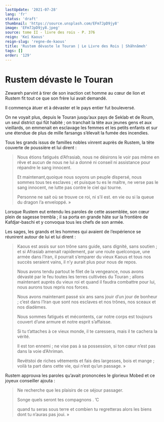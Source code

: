 ```yaml
---
lastUpdate: '2021-07-28'
lang: 'fr'
status: 'draft'
thumbnail: 'https://source.unsplash.com/EFm7JpD9jy8'
image: 'EFm7JpD9jy8.jpeg'
source: tome II - livre des rois - P. 376
reign: 'Keï Kaous'
reign-slug: 'regne-de-kaous'
title: 'Rustem dévaste le Touran | Le Livre des Rois | Shâhnâmeh'
tags: []
order: '129'
---
```


<!-- LTeX: language=fr -->

# Rustem dévaste le Touran

Zewareh parvint à tirer de son inaction cet homme au cœur de lion et Rustem fit tout ce que son frère lui avait demandé.

Il commença àtuer et à dévaster et le pays entier fut bouleversé.

On ne voyait plus, depuis le Touran jusqu’aux pays de Seklab et de Roum, un seul district qui fût habité ; on tranchait la tête aux jeunes gens et aux vieillards, on emmenait en esclavage les femmes et les petits enfants et sur une étendue de plus de mille farsangs s’élevait la fumée des incendies.

Tous les grands issus de familles nobles vinrent auprès de Rustem, la tête couverte de poussière et lui dirent :

> Nous étions fatigués d’Afrasiab, nous ne désirons le voir pas même en rêve et aucun de nous ne lui a donné ni conseil ni assistance pour répandre le sang innocent.
>
> Et maintenant,quoique nous soyons un peuple dispersé, nous sommes tous tes esclaves ; et puisque tu es le maître, ne verse pas le sang innocent, ne lutte pas contre le ciel qui tourne.
>
> Personne ne sait où se trouve ce roi, ni s’il est. en vie ou si la queue du dragon l’a enveloppé. »

Lorsque Rustem eut entendu les paroles de cette assemblée, son cœur plein de sagesse trembla ; il sa porta en grande hâte sur la frontière de Kafdjar-baschi et y convoqua tous les chefs de son armée.

Les sages, les grands et les hommes qui avaient de l’expérience se réunirent autour de lui et lui dirent :

> Kaous est assis sur son trône sans guide, sans dignité, sans soutien ; et si Afrasiab amenait rapidement, par une route quelconque, une armée dans l’Iran, il pourrait s’emparer du vieux Kaous et tous nos succès seraient vains, il n’y aurait plus pour nous de repos.
>
> Nous avons tendu partout le filet de la vengeance, nous avons dévasté par le feu toutes les terres cultivées du Touran ; allons maintenant auprès du vieux roi et quand il faudra combattre pour lui, nous aurons tous repris nos forces.
>
> Nous avons maintenant passé six ans sans jouir d’un jour de bonheur ; c’est dans l’Iran que sont nos esclaves et nos trônes, nos sceaux et nos diadèmes.
>
> Nous sommes fatigués et mécontents, car notre corps est toujours couvert d’une armure et notre esprit s’affaisse.
>
> Si tu t’attaches à ce vieux monde, il te caressera, mais il te cachera la vérité.
>
> Il est ton ennemi ; ne vise pas à sa possession, si ton cœur n’est pas dans la voie d’Ahriman.
>
> Revêtstoi de riches vêtements et fais des largesses, bois et mange ; voilà ta part dans cette vie, qui n’est qu’un passage. »

Rustem approuva les paroles qu’avait prononcées le glorieux Mobed et ce joyeux conseiller ajouta :

> Ne recherche que les plaisirs de ce séjour passager.
>
> Songe quels seront tes compagnons .
’C
>
> quand tu seras sous terre et combien tu regretteras alors les biens dont tu n’auras pas joui. »
